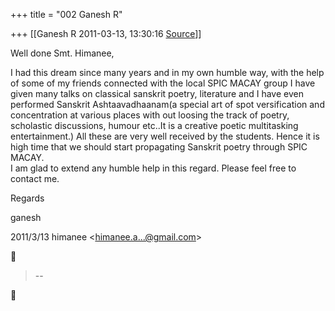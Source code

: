 +++
title = "002 Ganesh R"

+++
[[Ganesh R	2011-03-13, 13:30:16 [Source](https://groups.google.com/g/bvparishat/c/Fmmqr0ER5rw)]]



Well done Smt. Himanee,  
  
I had this dream since many years and in my own humble way, with the help of some of my friends connected with the local SPIC MACAY group I
have given many talks on classical sanskrit poetry, literature and I have even performed Sanskrit Ashtaavadhaanam(a special art of spot versification and concentration at various places with out loosing the track of poetry, scholastic discussions, humour etc..It is a creative poetic multitasking entertainment.) All these are very well received by the students. Hence it is high time that we should start propagating Sanskrit poetry through SPIC MACAY.  
I am glad to extend any humble help in this regard. Please feel free to contact me.  
  
Regards  
  
ganesh  
  

2011/3/13 himanee \<[himanee.a...@gmail.com]()\>  



> --  



